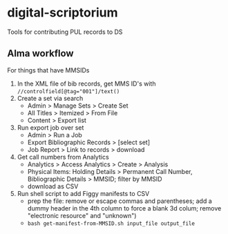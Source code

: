 # digital-scriptorium
Tools for contributing PUL records to DS

## Alma workflow
For things that have MMSIDs
1. In the XML file of bib records, get MMS ID's with `//controlfield[@tag="001"]/text()`
2. Create a set via search
   - Admin > Manage Sets > Create Set
   - All Titles > Itemized > From File
   - Content > Export list
3. Run export job over set
   - Admin > Run a Job
   - Export Bibliographic Records > [select set]
   - Job Report > Link to records > download
4. Get call numbers from Analytics
   - Analytics > Access Analytics > Create > Analysis
   - Physical Items: Holding Details > Permanent Call Number, Bibliographic Details > MMSID; filter by MMSID
   - download as CSV
5. Run shell script to add Figgy manifests to CSV
   - prep the file: remove or escape commas and parentheses; add a dummy header in the 4th column to force a blank 3d colum; remove "electronic resource" and "unknown")
   - `bash get-manifest-from-MMSID.sh input_file output_file`
